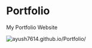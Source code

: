 # Portfolio
My Portfolio Website

![ayush7614.github.io/Portfolio/](https://socialify.git.ci/Ayush7614/ayush7614.github.io/Portfolio/image?description=1&forks=1&issues=1&language=1&owner=1&pattern=Formal%20Invitation&pulls=1&stargazers=1&theme=Light)

